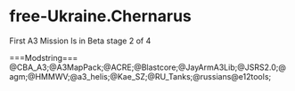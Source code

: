 free-Ukraine.Chernarus
======================

First A3 Mission
Is in Beta stage 2 of 4

===Modstring===
@CBA_A3;@A3MapPack;@ACRE;@Blastcore;@JayArmA3Lib;@JSRS2.0;@agm;@HMMWV;@a3_helis;@Kae_SZ;@RU_Tanks;@russians@e12tools;